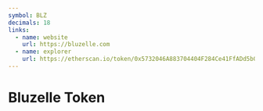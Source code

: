 ```yaml
---
symbol: BLZ
decimals: 18
links:
  - name: website
    url: https://bluzelle.com
  - name: explorer
    url: https://etherscan.io/token/0x5732046A883704404F284Ce41FfADd5b007FD668
---
```


# Bluzelle Token
